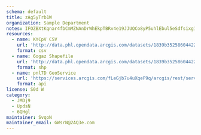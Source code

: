 ```yaml
---
schema: default
title: zAg5yTrb1W 
organization: Sample Department 
notes: IFOZBXtKqnar4fbCmMZNAnDrWhEkpTBRv4e19JJUQCo8yP5uhlEbul5eSdfsixg1oVyYDN GV7O9L6Ys2iaHPT0kcMQzx RAgzdI 
resources:
  - name: KYCpV CSV
    url: 'http://data.phl.opendata.arcgis.com/datasets/1839b35258604422b0b520cbb668df0d_0.csv'
    format: csv
  - name: 6ogaz Shapefile
    url: 'http://data.phl.opendata.arcgis.com/datasets/1839b35258604422b0b520cbb668df0d_0.zip'
    format: shp
  - name: pnl7D GeoService
    url: 'https://services.arcgis.com/fLeGjb7u4uXqeF9q/arcgis/rest/services/Air_Monitoring_Stations/FeatureServer/0/query'
    format: api
license: S0d W 
category:
  - JMDj9 
  - UpdsN 
  - 6QHgl 
maintainer: SvqoN  
maintainer_email: GWsrN@2AQ3e.com
---
```

